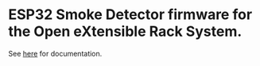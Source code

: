 # ESP32 Smoke Detector firmware for the Open eXtensible Rack System.

See [here](https://oxrs.io/docs/firmware/smoke-detector-esp32.html) for documentation.